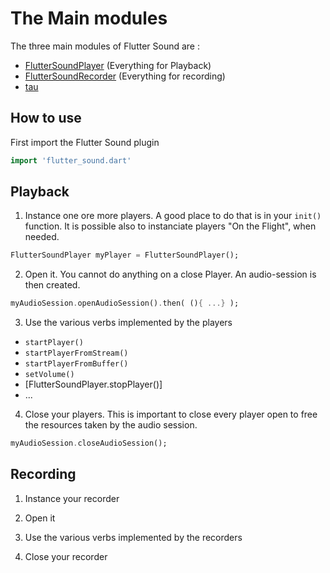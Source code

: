 # The Main modules

The three main modules of Flutter Sound are :

- [FlutterSoundPlayer](../player/player-library.html)  (Everything for Playback)
- [FlutterSoundRecorder](../recorder/recorder-library.html)  (Everything for recording)
- [tau](../tau/tau-library.html)

## How to use

First import the Flutter Sound plugin
```dart
import 'flutter_sound.dart'
```

## Playback

1. Instance one ore more players.
A good place to do that is in your `init()` function.
It is possible also to instanciate players "On the Flight", when needed.
```dart
FlutterSoundPlayer myPlayer = FlutterSoundPlayer();
```

2. Open it.
You cannot do anything on a close Player.
An audio-session is then created.
```dart
myAudioSession.openAudioSession().then( (){ ...} );
```


3. Use the various verbs implemented by the players
- `startPlayer()`
- `startPlayerFromStream()`
- `startPlayerFromBuffer()`
- `setVolume()`
- [FlutterSoundPlayer.stopPlayer()]
- ...


4. Close your players.
This is important to close every player open to free the resources taken by the audio session.
```dart
myAudioSession.closeAudioSession();
```


## Recording

1. Instance your recorder

2. Open it

3. Use the various verbs implemented by the recorders

4. Close your recorder

